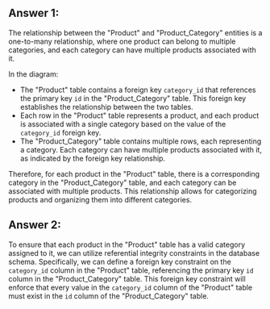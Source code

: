 ## Answer 1:

The relationship between the "Product" and "Product_Category" entities is a one-to-many relationship, where one product can belong to multiple categories, and each category can have multiple products associated with it.

In the diagram:
- The "Product" table contains a foreign key `category_id` that references the primary key `id` in the "Product_Category" table. This foreign key establishes the relationship between the two tables.
- Each row in the "Product" table represents a product, and each product is associated with a single category based on the value of the `category_id` foreign key.
- The "Product_Category" table contains multiple rows, each representing a category. Each category can have multiple products associated with it, as indicated by the foreign key relationship.

Therefore, for each product in the "Product" table, there is a corresponding category in the "Product_Category" table, and each category can be associated with multiple products. This relationship allows for categorizing products and organizing them into different categories.


## Answer 2:

To ensure that each product in the "Product" table has a valid category assigned to it, we can utilize referential integrity constraints in the database schema. Specifically, we can define a foreign key constraint on the `category_id` column in the "Product" table, referencing the primary key `id` column in the "Product_Category" table. This foreign key constraint will enforce that every value in the `category_id` column of the "Product" table must exist in the `id` column of the "Product_Category" table.
